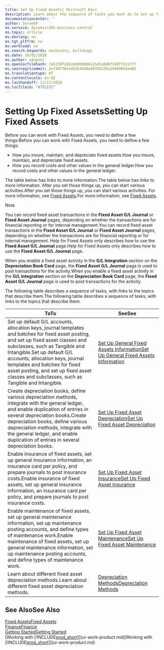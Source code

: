 ```yaml
---
title: Set Up Fixed Assets| Microsoft Docs
description: Learn about the sequence of tasks you must do to set up fixed assets, such as machinery or buildings.
documentationcenter: ''
author: SorenGP
ms.service: dynamics365-business-central
ms.topic: article
ms.devlang: na
ms.tgt_pltfrm: na
ms.workload: na
ms.search.keywords: machinery, buildings
ms.date: 10/01/2020
ms.author: edupont
ms.openlocfilehash: 7a5230f26b3e0db8896125d1a8dbf2d8ff322777
ms.sourcegitcommit: 2e7307fbe1eb3b34d0ad9356226a19409054a402
ms.translationtype: HT
ms.contentlocale: en-NZ
ms.lasthandoff: 12/17/2020
ms.locfileid: "4751171"
---
```

# <a name="setting-up-fixed-assets"></a><span data-ttu-id="73a90-103">Setting Up Fixed Assets</span><span class="sxs-lookup"><span data-stu-id="73a90-103">Setting Up Fixed Assets</span></span>
<span data-ttu-id="73a90-104">Before you can work with Fixed Assets, you need to define a few things:</span><span class="sxs-lookup"><span data-stu-id="73a90-104">Before you can work with Fixed Assets, you need to define a few things:</span></span>  

* <span data-ttu-id="73a90-105">How you insure, maintain, and depreciate fixed assets.</span><span class="sxs-lookup"><span data-stu-id="73a90-105">How you insure, maintain, and depreciate fixed assets.</span></span>  
* <span data-ttu-id="73a90-106">How you record costs and other values in the general ledger.</span><span class="sxs-lookup"><span data-stu-id="73a90-106">How you record costs and other values in the general ledger.</span></span>  

<span data-ttu-id="73a90-107">The table below has links to more information.</span><span class="sxs-lookup"><span data-stu-id="73a90-107">The table below has links to more information.</span></span> <span data-ttu-id="73a90-108">After you set those things up, you can start various activities.</span><span class="sxs-lookup"><span data-stu-id="73a90-108">After you set those things up, you can start various activities.</span></span> <span data-ttu-id="73a90-109">For more information, see [Fixed Assets](fa-manage.md).</span><span class="sxs-lookup"><span data-stu-id="73a90-109">For more information, see [Fixed Assets](fa-manage.md).</span></span>  

> [!NOTE]  
>   <span data-ttu-id="73a90-110">You can record fixed asset transactions in the **Fixed Asset G/L Journal** or **Fixed Asset Journal** pages, depending on whether the transactions are for financial reporting or for internal management.</span><span class="sxs-lookup"><span data-stu-id="73a90-110">You can record fixed asset transactions in the **Fixed Asset G/L Journal** or **Fixed Asset Journal** pages, depending on whether the transactions are for financial reporting or for internal management.</span></span> <span data-ttu-id="73a90-111">Help for Fixed Assets only describes how to use the **Fixed Asset G/L Journal** page.</span><span class="sxs-lookup"><span data-stu-id="73a90-111">Help for Fixed Assets only describes how to use the **Fixed Asset G/L Journal** page.</span></span>  

<span data-ttu-id="73a90-112">When you enable a fixed asset activity in the **G/L Integration** section on the **Depreciation Book Card** page, the **Fixed Asset G/L Journal** page is used to post transactions for the activity.</span><span class="sxs-lookup"><span data-stu-id="73a90-112">When you enable a fixed asset activity in the **G/L Integration** section on the **Depreciation Book Card** page, the **Fixed Asset G/L Journal** page is used to post transactions for the activity.</span></span>

<span data-ttu-id="73a90-113">The following table describes a sequence of tasks, with links to the topics that describe them.</span><span class="sxs-lookup"><span data-stu-id="73a90-113">The following table describes a sequence of tasks, with links to the topics that describe them.</span></span>  

| <span data-ttu-id="73a90-114">To</span><span class="sxs-lookup"><span data-stu-id="73a90-114">To</span></span> | <span data-ttu-id="73a90-115">See</span><span class="sxs-lookup"><span data-stu-id="73a90-115">See</span></span> |
| --- | --- |
| <span data-ttu-id="73a90-116">Set up default G/L accounts, allocation keys, journal templates and batches for fixed asset posting, and set up fixed asset classes and subclasses, such as Tangible and Intangible.</span><span class="sxs-lookup"><span data-stu-id="73a90-116">Set up default G/L accounts, allocation keys, journal templates and batches for fixed asset posting, and set up fixed asset classes and subclasses, such as Tangible and Intangible.</span></span> |[<span data-ttu-id="73a90-117">Set Up General Fixed Assets Information</span><span class="sxs-lookup"><span data-stu-id="73a90-117">Set Up General Fixed Assets Information</span></span>](fa-how-setup-general.md) |
| <span data-ttu-id="73a90-118">Create depreciation books, define various depreciation methods, integrate with the general ledger, and enable duplication of entries in several depreciation books.</span><span class="sxs-lookup"><span data-stu-id="73a90-118">Create depreciation books, define various depreciation methods, integrate with the general ledger, and enable duplication of entries in several depreciation books.</span></span> |[<span data-ttu-id="73a90-119">Set Up Fixed Asset Depreciation</span><span class="sxs-lookup"><span data-stu-id="73a90-119">Set Up Fixed Asset Depreciation</span></span>](fa-how-setup-depreciation.md) |
| <span data-ttu-id="73a90-120">Enable insurance of fixed assets, set up general insurance information, an insurance card per policy, and prepare journals to post insurance costs.</span><span class="sxs-lookup"><span data-stu-id="73a90-120">Enable insurance of fixed assets, set up general insurance information, an insurance card per policy, and prepare journals to post insurance costs.</span></span> |[<span data-ttu-id="73a90-121">Set Up Fixed Asset Insurance</span><span class="sxs-lookup"><span data-stu-id="73a90-121">Set Up Fixed Asset Insurance</span></span>](fa-how-setup-insurance.md) |
| <span data-ttu-id="73a90-122">Enable maintenance of fixed assets, set up general maintenance information, set up maintenance posting accounts, and define types of maintenance work.</span><span class="sxs-lookup"><span data-stu-id="73a90-122">Enable maintenance of fixed assets, set up general maintenance information, set up maintenance posting accounts, and define types of maintenance work.</span></span> |[<span data-ttu-id="73a90-123">Set Up Fixed Asset Maintenance</span><span class="sxs-lookup"><span data-stu-id="73a90-123">Set Up Fixed Asset Maintenance</span></span>](fa-how-setup-maintenance.md) |
| <span data-ttu-id="73a90-124">Learn about different fixed asset depreciation methods.</span><span class="sxs-lookup"><span data-stu-id="73a90-124">Learn about different fixed asset depreciation methods.</span></span> |[<span data-ttu-id="73a90-125">Depreciation Methods</span><span class="sxs-lookup"><span data-stu-id="73a90-125">Depreciation Methods</span></span>](fa-depreciation-methods.md) |

## <a name="see-also"></a><span data-ttu-id="73a90-126">See Also</span><span class="sxs-lookup"><span data-stu-id="73a90-126">See Also</span></span>
[<span data-ttu-id="73a90-127">Fixed Assets</span><span class="sxs-lookup"><span data-stu-id="73a90-127">Fixed Assets</span></span>](fa-manage.md)  
[<span data-ttu-id="73a90-128">Finance</span><span class="sxs-lookup"><span data-stu-id="73a90-128">Finance</span></span>](finance.md)  
[<span data-ttu-id="73a90-129">Getting Started</span><span class="sxs-lookup"><span data-stu-id="73a90-129">Getting Started</span></span>](product-get-started.md)  
<span data-ttu-id="73a90-130">[Working with [!INCLUDE[prod_short](includes/prod_short.md)]](ui-work-product.md)</span><span class="sxs-lookup"><span data-stu-id="73a90-130">[Working with [!INCLUDE[prod_short](includes/prod_short.md)]](ui-work-product.md)</span></span>
